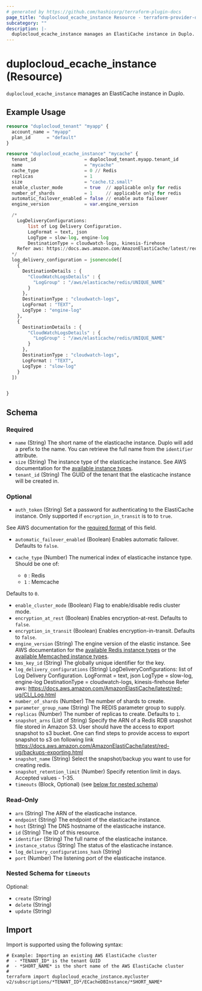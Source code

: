 ```yaml
---
# generated by https://github.com/hashicorp/terraform-plugin-docs
page_title: "duplocloud_ecache_instance Resource - terraform-provider-duplocloud"
subcategory: ""
description: |-
  duplocloud_ecache_instance manages an ElastiCache instance in Duplo.
---
```


# duplocloud_ecache_instance (Resource)

`duplocloud_ecache_instance` manages an ElastiCache instance in Duplo.

## Example Usage

```terraform
resource "duplocloud_tenant" "myapp" {
  account_name = "myapp"
  plan_id      = "default"
}

resource "duplocloud_ecache_instance" "mycache" {
  tenant_id                  = duplocloud_tenant.myapp.tenant_id
  name                       = "mycache"
  cache_type                 = 0 // Redis
  replicas                   = 1
  size                       = "cache.t2.small"
  enable_cluster_mode        = true  // applicable only for redis
  number_of_shards           = 1     // applicable only for redis
  automatic_failover_enabled = false // enable auto failover
  engine_version             = var.engine_version

  /*
    LogDeliveryConfigurations:
        list of Log Delivery Configuration.
        LogFormat = text, json
        LogType = slow-log, engine-log
        DestinationType = cloudwatch-logs, kinesis-firehose
    Refer aws: https://docs.aws.amazon.com/AmazonElastiCache/latest/red-ug/CLI_Log.html
  */
  log_delivery_configuration = jsonencode([
    {
      DestinationDetails : {
        "CloudWatchLogsDetails" : {
          "LogGroup" : "/aws/elasticache/redis/UNIQUE_NAME"
        }
      },
      DestinationType : "cloudwatch-logs",
      LogFormat : "TEXT",
      LogType : "engine-log"
    },
    {
      DestinationDetails : {
        "CloudWatchLogsDetails" : {
          "LogGroup" : "/aws/elasticache/redis/UNIQUE_NAME"
        }
      },
      DestinationType : "cloudwatch-logs",
      LogFormat : "TEXT",
      LogType : "slow-log"
    }
  ])


}
```

<!-- schema generated by tfplugindocs -->
## Schema

### Required

- `name` (String) The short name of the elasticache instance.  Duplo will add a prefix to the name.  You can retrieve the full name from the `identifier` attribute.
- `size` (String) The instance type of the elasticache instance.
See AWS documentation for the [available instance types](https://docs.aws.amazon.com/AmazonElastiCache/latest/red-ug/CacheNodes.SupportedTypes.html).
- `tenant_id` (String) The GUID of the tenant that the elasticache instance will be created in.

### Optional

- `auth_token` (String) Set a password for authenticating to the ElastiCache instance.  Only supported if `encryption_in_transit` is to to `true`.

See AWS documentation for the [required format](https://docs.aws.amazon.com/AmazonElastiCache/latest/red-ug/auth.html) of this field.
- `automatic_failover_enabled` (Boolean) Enables automatic failover. Defaults to `false`.
- `cache_type` (Number) The numerical index of elasticache instance type.
Should be one of:

   - `0` : Redis
   - `1` : Memcache

 Defaults to `0`.
- `enable_cluster_mode` (Boolean) Flag to enable/disable redis cluster mode.
- `encryption_at_rest` (Boolean) Enables encryption-at-rest. Defaults to `false`.
- `encryption_in_transit` (Boolean) Enables encryption-in-transit. Defaults to `false`.
- `engine_version` (String) The engine version of the elastic instance.
See AWS documentation for the [available Redis instance types](https://docs.aws.amazon.com/AmazonElastiCache/latest/red-ug/supported-engine-versions.html) or the [available Memcached instance types](https://docs.aws.amazon.com/AmazonElastiCache/latest/mem-ug/supported-engine-versions-mc.html).
- `kms_key_id` (String) The globally unique identifier for the key.
- `log_delivery_configurations` (String) LogDeliveryConfigurations:
						  list of Log Delivery Configuration.
						  LogFormat = text, json
						  LogType = slow-log, engine-log
						  DestinationType = cloudwatch-logs, kinesis-firehose
						  Refer aws: https://docs.aws.amazon.com/AmazonElastiCache/latest/red-ug/CLI_Log.html
- `number_of_shards` (Number) The number of shards to create.
- `parameter_group_name` (String) The REDIS parameter group to supply.
- `replicas` (Number) The number of replicas to create. Defaults to `1`.
- `snapshot_arns` (List of String) Specify the ARN of a Redis RDB snapshot file stored in Amazon S3. User should have the access to export snapshot to s3 bucket. One can find steps to provide access to export snapshot to s3 on following link https://docs.aws.amazon.com/AmazonElastiCache/latest/red-ug/backups-exporting.html
- `snapshot_name` (String) Select the snapshot/backup you want to use for creating redis.
- `snapshot_retention_limit` (Number) Specify retention limit in days. Accepted values - 1-35.
- `timeouts` (Block, Optional) (see [below for nested schema](#nestedblock--timeouts))

### Read-Only

- `arn` (String) The ARN of the elasticache instance.
- `endpoint` (String) The endpoint of the elasticache instance.
- `host` (String) The DNS hostname of the elasticache instance.
- `id` (String) The ID of this resource.
- `identifier` (String) The full name of the elasticache instance.
- `instance_status` (String) The status of the elasticache instance.
- `log_delivery_configurations_hash` (String)
- `port` (Number) The listening port of the elasticache instance.

<a id="nestedblock--timeouts"></a>
### Nested Schema for `timeouts`

Optional:

- `create` (String)
- `delete` (String)
- `update` (String)

## Import

Import is supported using the following syntax:

```shell
# Example: Importing an existing AWS ElastiCache cluster
#  - *TENANT_ID* is the tenant GUID
#  - *SHORT_NAME* is the short name of the AWS ElastiCache cluster
#
terraform import duplocloud_ecache_instance.mycluster v2/subscriptions/*TENANT_ID*/ECacheDBInstance/*SHORT_NAME*
```
